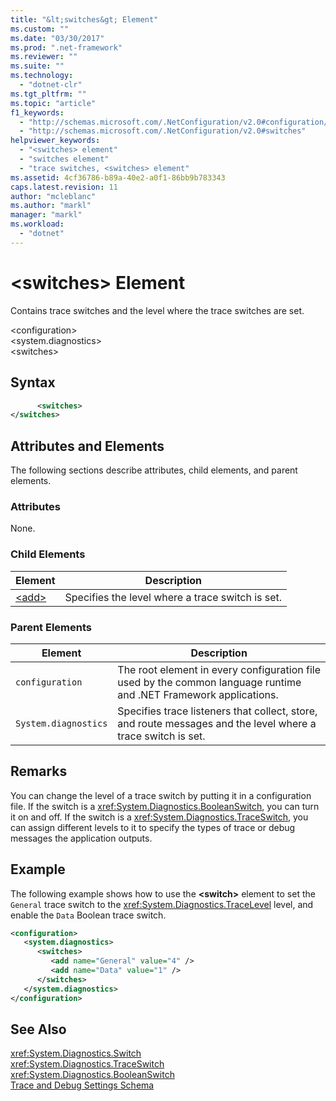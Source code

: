 ```yaml
---
title: "&lt;switches&gt; Element"
ms.custom: ""
ms.date: "03/30/2017"
ms.prod: ".net-framework"
ms.reviewer: ""
ms.suite: ""
ms.technology: 
  - "dotnet-clr"
ms.tgt_pltfrm: ""
ms.topic: "article"
f1_keywords: 
  - "http://schemas.microsoft.com/.NetConfiguration/v2.0#configuration/system.diagnostics/switches"
  - "http://schemas.microsoft.com/.NetConfiguration/v2.0#switches"
helpviewer_keywords: 
  - "<switches> element"
  - "switches element"
  - "trace switches, <switches> element"
ms.assetid: 4cf36786-b89a-40e2-a0f1-86bb9b783343
caps.latest.revision: 11
author: "mcleblanc"
ms.author: "markl"
manager: "markl"
ms.workload: 
  - "dotnet"
---
```

# &lt;switches&gt; Element
Contains trace switches and the level where the trace switches are set.  
  
 \<configuration>  
\<system.diagnostics>  
\<switches>  
  
## Syntax  
  
```xml  
      <switches>   
</switches>  
```  
  
## Attributes and Elements  
 The following sections describe attributes, child elements, and parent elements.  
  
### Attributes  
 None.  
  
### Child Elements  
  
|Element|Description|  
|-------------|-----------------|  
|[\<add>](../../../../../docs/framework/configure-apps/file-schema/trace-debug/add-element-for-switches.md)|Specifies the level where a trace switch is set.|  
  
### Parent Elements  
  
|Element|Description|  
|-------------|-----------------|  
|`configuration`|The root element in every configuration file used by the common language runtime and .NET Framework applications.|  
|`System.diagnostics`|Specifies trace listeners that collect, store, and route messages and the level where a trace switch is set.|  
  
## Remarks  
 You can change the level of a trace switch by putting it in a configuration file. If the switch is a <xref:System.Diagnostics.BooleanSwitch>, you can turn it on and off. If the switch is a <xref:System.Diagnostics.TraceSwitch>, you can assign different levels to it to specify the types of trace or debug messages the application outputs.  
  
## Example  
 The following example shows how to use the **\<switch>** element to set the `General` trace switch to the <xref:System.Diagnostics.TraceLevel> level, and enable the `Data` Boolean trace switch.  
  
```xml  
<configuration>  
   <system.diagnostics>  
      <switches>  
         <add name="General" value="4" />  
         <add name="Data" value="1" />  
      </switches>  
   </system.diagnostics>  
</configuration>  
```  
  
## See Also  
 <xref:System.Diagnostics.Switch>  
 <xref:System.Diagnostics.TraceSwitch>  
 <xref:System.Diagnostics.BooleanSwitch>  
 [Trace and Debug Settings Schema](../../../../../docs/framework/configure-apps/file-schema/trace-debug/index.md)
